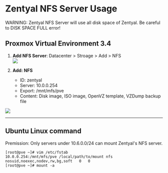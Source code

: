 Zentyal NFS Server Usage
====

WARNING: Zentyal NFS Server will use all disk space of Zentyal. Be careful to DISK SPACE FULL error!   

## Proxmox Virtual Environment 3.4 ##

1. **Add NFS Server**: Datacenter > Stroage > Add > NFS<br />
![](https://lh3.googleusercontent.com/-By60MPJhEIw/W-PcmpTGiUI/AAAAAAAD6U0/mTDizZhHzJUlVg6HIgbfGyD6VnOLnybIQCHMYCw/s0/2018-11-08_14-48-41.png)

2. **Add: NFS**
	* ID: zentyal
	* Server: 10.0.0.254
	* Export: /mnt/mfs/pve
	* Content: Disk image, ISO image, OpenVZ template, VZDump backup file 

![](https://lh3.googleusercontent.com/-OtGGXQP72vU/W-Pc1a3sRPI/AAAAAAAD6U4/T8T87pvDQJEZexfbCH5SGpHtR5z0HorwQCHMYCw/s0/2018-11-08_144533%2B-%2BCopy.png)


----------

## Ubuntu Linux command ##

Premission: Only servers under 10.6.0.0/24 can mount Zentyal's NFS server.

````
[root@pve ~]# vim /etc/fstab
10.0.0.254:/mnt/mfs/pve /local/path/to/mount nfs nosuid,noexec,nodev,rw,bg,soft   0   0
[root@pve ~]# mount -a
````